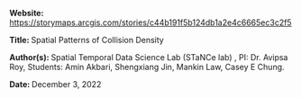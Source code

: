 <b> Website: </b> https://storymaps.arcgis.com/stories/c44b191f5b124db1a2e4c6665ec3c2f5

<b> Title: </b> Spatial Patterns of Collision Density

<b> Author(s): </b> Spatial Temporal Data Science Lab (STaNCe lab) , PI: Dr. Avipsa Roy, Students: Amin Akbari, Shengxiang Jin, Mankin Law, Casey E Chung.

<b> Date: </b> December 3, 2022
